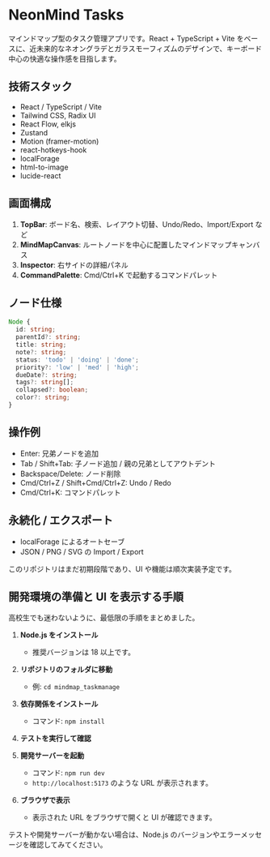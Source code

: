 # NeonMind Tasks

マインドマップ型のタスク管理アプリです。React + TypeScript + Vite をベースに、近未来的なネオングラデとガラスモーフィズムのデザインで、キーボード中心の快適な操作感を目指します。

## 技術スタック
- React / TypeScript / Vite
- Tailwind CSS, Radix UI
- React Flow, elkjs
- Zustand
- Motion (framer-motion)
- react-hotkeys-hook
- localForage
- html-to-image
- lucide-react

## 画面構成
1. **TopBar**: ボード名、検索、レイアウト切替、Undo/Redo、Import/Export など
2. **MindMapCanvas**: ルートノードを中心に配置したマインドマップキャンバス
3. **Inspector**: 右サイドの詳細パネル
4. **CommandPalette**: Cmd/Ctrl+K で起動するコマンドパレット

## ノード仕様
```ts
Node {
  id: string;
  parentId?: string;
  title: string;
  note?: string;
  status: 'todo' | 'doing' | 'done';
  priority?: 'low' | 'med' | 'high';
  dueDate?: string;
  tags?: string[];
  collapsed?: boolean;
  color?: string;
}
```

## 操作例
- Enter: 兄弟ノードを追加
- Tab / Shift+Tab: 子ノード追加 / 親の兄弟としてアウトデント
- Backspace/Delete: ノード削除
- Cmd/Ctrl+Z / Shift+Cmd/Ctrl+Z: Undo / Redo
- Cmd/Ctrl+K: コマンドパレット

## 永続化 / エクスポート
- localForage によるオートセーブ
- JSON / PNG / SVG の Import / Export

このリポジトリはまだ初期段階であり、UI や機能は順次実装予定です。

## 開発環境の準備と UI を表示する手順

高校生でも迷わないように、最低限の手順をまとめました。

1. **Node.js をインストール**
   - 推奨バージョンは 18 以上です。
2. **リポジトリのフォルダに移動**
   - 例: `cd mindmap_taskmanage`
3. **依存関係をインストール**
   - コマンド: `npm install`
4. **テストを実行して確認**

5. **開発サーバーを起動**
   - コマンド: `npm run dev`
   - `http://localhost:5173` のような URL が表示されます。
6. **ブラウザで表示**
   - 表示された URL をブラウザで開くと UI が確認できます。

テストや開発サーバーが動かない場合は、Node.js のバージョンやエラーメッセージを確認してみてください。
